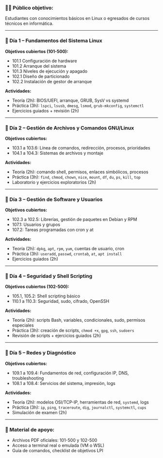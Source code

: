 ### 🧑‍🏫 Público objetivo:

Estudiantes con conocimientos básicos en Linux o egresados de cursos técnicos en informática.

---

### 📍 Día 1 – Fundamentos del Sistema Linux

**Objetivos cubiertos (101-500):**

- 101.1 Configuración de hardware
- 101.2 Arranque del sistema
- 101.3 Niveles de ejecución y apagado
- 102.1 Diseño de particionado
- 102.2 Instalación de gestor de arranque

**Actividades:**

- Teoría (2h): BIOS/UEFI, arranque, GRUB, SysV vs systemd
- Práctica (3h): `lspci`, `lsusb`, `dmesg`, `lsmod`, `grub-mkconfig`, `systemctl`
- Ejercicios guiados + revisión (2h)

---

### 📍 Día 2 – Gestión de Archivos y Comandos GNU/Linux

**Objetivos cubiertos:**

- 103.1 a 103.6: Línea de comandos, redirección, procesos, prioridades
- 104.1 a 104.3: Sistemas de archivos y montaje

**Actividades:**

- Teoría (2h): comando shell, permisos, enlaces simbólicos, procesos
- Práctica (3h): `find`, `chmod`, `chown`, `nice`, `mount`, `df`, `du`, `ps`, `kill`, `top`
- Laboratorio y ejercicios exploratorios (2h)

---

### 📍 Día 3 – Gestión de Software y Usuarios

**Objetivos cubiertos:**

- 102.3 a 102.5: Librerías, gestión de paquetes en Debian y RPM
- 107.1: Usuarios y grupos
- 107.2: Tareas programadas con cron y at
    

**Actividades:**

- Teoría (2h): `dpkg`, `apt`, `rpm`, `yum`, cuentas de usuario, cron
- Práctica (3h): `useradd`, `passwd`, `crontab`, `at`, `apt install`
- Ejercicios guiados (2h)

---

### 📍 Día 4 – Seguridad y Shell Scripting

**Objetivos cubiertos (102-500):**

- 105.1, 105.2: Shell scripting básico
- 110.1 a 110.3: Seguridad, sudo, cifrado, OpenSSH

**Actividades:**

- Teoría (2h): scripts Bash, variables, condicionales, sudo, permisos especiales
- Práctica (3h): creación de scripts, `chmod +x`, `gpg`, `ssh`, `sudoers`
- Revisión de scripts + ejercicios guiados (2h)

---

### 📍 Día 5 – Redes y Diagnóstico

**Objetivos cubiertos:**

- 109.1 a 109.4: Fundamentos de red, configuración IP, DNS, troubleshooting
- 108.1 a 108.4: Servicios del sistema, impresión, logs

**Actividades:**

- Teoría (2h): modelos OSI/TCP-IP, herramientas de red, `systemd`, logs
- Práctica (3h): `ip`, `ping`, `traceroute`, `dig`, `journalctl`, `systemctl`, `cups`
- Simulación de examen (2h)

---

### 📘 Material de apoyo:

- Archivos PDF oficiales: 101-500 y 102-500
- Acceso a terminal real o emulada (VM o WSL)
- Guía de comandos, checklist de objetivos LPI